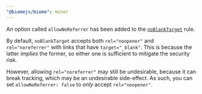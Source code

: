 ```yaml
---
"@biomejs/biome": minor
---
```


An option called `allowNoReferrer` has been added to the
[`noBlankTarget`](https://biomejs.dev/linter/rules/no-blank-target/) rule.

By default, `noBlankTarget` accepts both `rel="noopener"` and `rel="noreferrer"`
with links that have `target="_blank"`. This is because the latter _implies_ the
former, so either one is sufficient to mitigate the security risk.

However, allowing `rel="noreferrer"` may still be undesirable, because it can
break tracking, which may be an undesirable side-effect. As such, you can set
`allowNoReferrer: false` to _only_ accept `rel="noopener"`.
